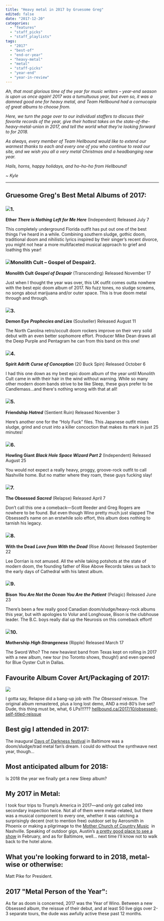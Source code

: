 ```yaml
---
title: "Heavy metal in 2017 by Gruesome Greg"
edited: false
date: "2017-12-20"
categories:
  - "features"
  - "staff_picks"
  - "staff_playlists"
tags:
  - "2017"
  - "best-of"
  - "end-or-year"
  - "heavy-metal"
  - "metal"
  - "staff-picks"
  - "year-end"
  - "year-in-review"
---
```


_Ah, that most glorious time of the year for music writers – year-end season is upon us once again! 2017 was a tumultuous year, but even so, it was a damned good one for heavy metal, and Team Hellbound had a cornucopia of great albums to choose from._

_Here, we turn the page over to our individual staffers to discuss their favorite records of the year, give their hottest takes on the state-of-the-heavy-metal-union in 2017, and tell the world what they’re looking forward to for 2018._

_As always, every member of Team Hellbound would like to extend our warmest thanks to each and every one of you who continue to read our site, and we wish you all a very metal Christmas and a headbanging new year._

_Hails, horns, happy holidays, and ho-ho-ho from Hellbound!_

_~ Kyle_

* * *

## Gruesome Greg's Best Metal Albums of 2017:

### ![](https://hellbound.ca/wp-content/uploads/2017/06/EtherLPcover-150x150.jpg)1.

**Ether** **_There is Nothing Left for Me Here_** (Independent) Released July 7

This completely underground Florida outfit has put out one of the best things I’ve heard in a while. Combining southern sludge, gothic doom, traditional doom and nihilistic lyrics inspired by their singer’s recent divorce, you might not hear a more multifaceted musical approach to grief and loathing this year!

### ![Monolith Cult – Gospel of Despair](https://hellbound.ca/wp-content/uploads/2017/12/Monolith-Cult-–-Gospel-of-Despair-150x150.jpg)2.

**Monolith Cult** **_Gospel of Despair_** (Transcending) Released November 17

Just when I thought the year was over, this UK outfit comes outta nowhere with the best epic doom album of 2017. No fuzz tones, no sludge screams, no songs about marijuana and/or outer space. This is true doom metal through and through.

### ![](https://hellbound.ca/wp-content/uploads/2017/08/Demon-Eye-–-Prophecies-and-Lies-150x150.jpg)3.

**Demon Eye** **_Prophecies and Lies_** (Soulseller) Released August 11

The North Carolina retro/occult doom rockers improve on their very solid debut with an even better sophomore effort. Producer Mike Dean draws all the Deep Purple and Pentagram he can from this band on this one!

### ![](https://hellbound.ca/wp-content/uploads/2017/09/Spirit-Adrift-–-Curse-of-Conception-150x150.jpg)4.

**Spirit Adrift** **_Curse of Conception_** (20 Buck Spin) Released October 6

I had this one down as my best epic doom album of the year until Monolith Cult came in with their hair in the wind without warning. While so many other modern doom bands strive to be like Sleep, these guys prefer to be Candlemass...and there's nothing wrong with that at all!

### ![](https://hellbound.ca/wp-content/uploads/2017/10/Friendship-–-Hatred-150x150.jpg)5.

**Friendship** **_Hatred_** (Sentient Ruin) Released November 3

Here’s another one for the “Holy Fuck” files. This Japanese outfit mixes sludge, grind and crust into a killer concoction that makes its mark in just 25 minutes!

### ![](https://hellbound.ca/wp-content/uploads/2017/07/Howling-Giant-–-Black-Hole-Space-Wizard-Part-2-150x150.jpg)6.

**Howling Giant** **_Black Hole Space Wizard Part 2_** (Independent) Released August 25

You would not expect a really heavy, proggy, groove-rock outfit to call Nashville home. But no matter where they roam, these guys fucking slay!

### ![](https://hellbound.ca/wp-content/uploads/2017/03/The-Obsessed-Sacred-150x150.jpg)7.

**The Obsessed** **_Sacred_** (Relapse) Released April 7

Don’t call this one a comeback—Scott Reeder and Greg Rogers are nowhere to be found. But even though Wino pretty much just slapped The Obsessed’s name on an erstwhile solo effort, this album does nothing to tarnish his legacy.

### ![](https://hellbound.ca/wp-content/uploads/2017/09/With-the-Dead-–-Love-from-With-the-Dead-150x150.jpg)8.

**With the Dead** **_Love from With the Dead_** (Rise Above) Released September 22

Lee Dorrian is not amused. All the while taking potshots at the state of modern doom, the founding father of Rise Above Records takes us back to the early days of Cathedral with his latest album.

### ![](https://hellbound.ca/wp-content/uploads/2017/06/bison-you-are-not-the-ocean-you-are-the-patient-150x150.jpg)9.

**Bison** **_You Are Not the Ocean You Are the Patient_** (Pelagic) Released June 23

There’s been a few really good Canadian doom/sludge/heavy-rock albums this year, but with apologies to Volur and Longhouse, Bison is the clubhouse leader. The B.C. boys really dial up the Neurosis on this comeback effort!

### ![](https://hellbound.ca/wp-content/uploads/2017/02/mothership-high-strangeness-150x150.jpg)10.

**Mothership** **_High Strangeness_** (Ripple) Released March 17

The Sword Who? The new heaviest band from Texas kept on rolling in 2017 with a new album, new tour (no Toronto shows, though!) and even opened for Blue Oyster Cult in Dallas.

## Favourite Album Cover Art/Packaging of 2017:

![](https://hellbound.ca/wp-content/uploads/2017/10/The-Obsessed-album-cover-300x300.jpg)

I gotta say, Relapse did a bang-up job with _The Obsessed_ reissue. The original album remastered, plus a long lost demo, AND a mid-80’s live set? Dude, this thing must be, what, 6 LPs!!!??? [hellbound.ca/2017/10/obsessed-self-titled-reissue](https://hellbound.ca/2017/10/obsessed-self-titled-reissue/)

## Best gig I attended in 2017:

The inaugural [Days of Darkness festival](https://hellbound.ca/tag/days-of-darkness/) in Baltimore was a doom/sludge/trad metal fan’s dream. I could do without the synthwave next year, though…

## Most anticipated album for 2018:

Is 2018 the year we finally get a new Sleep album?

## My 2017 in Metal:

I took four trips to Trump’s America in 2017—and only got called into secondary inspection twice. Not all of them were metal-related, but there was a musical component to every one, whether it was catching a surprisingly decent (not to mention free) outdoor set by Aerosmith in Phoenix or making a pilgrimage to the [Mother Church of Country Music](https://www.opry.com/)  in Nashville. Speaking of outdoor gigs, Austin’s [a pretty good place to see a show](https://hellbound.ca/2017/02/amateur-concert-photography-hour-arthur-brownacid-kingjex-thoth-barracuda-austin-tx-february-25-2017/) in February, and as for Baltimore, well… next time I’ll know not to walk back to the hotel alone.

## What you're looking forward to in 2018, metal-wise or otherwise:

Matt Pike for President.

## 2017 "Metal Person of the Year":

As far as doom is concerned, 2017 was the Year of Wino. Between a new Obsessed album, the reissue of their debut, and at least 50 live gigs over 2-3 separate tours, the dude was awfully active these past 12 months.
